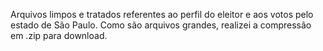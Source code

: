 Arquivos limpos e tratados referentes ao perfil do eleitor e aos votos pelo estado de São Paulo. Como são arquivos grandes, realizei a compressão em .zip para download.
